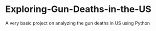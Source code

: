 # Exploring-Gun-Deaths-in-the-US

A very basic project on analyzing the gun deaths in US using Python
